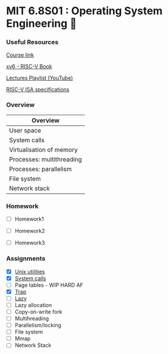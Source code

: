 # MIT 6.8S01 : Operating System Engineering :wrench:

### Useful Resources
[Course link](https://pdos.csail.mit.edu/6.S081/2020/)

[xv6 - RISC-V Book](https://github.com/Lewisjohnward/MIT-6.S081/blob/main/resources/xv6-riscv.pdf)

[Lectures Playlist (YouTube)](https://www.youtube.com/playlist?list=PLTsf9UeqkReZHXWY9yJvTwLJWYYPcKEqK)

[RISC-V ISA specifications](https://riscv.org/technical/specifications/)

### Overview
| Overview |
|----------|
|User space|
|System calls|
|Virtualisation of memory|
|Processes: multithreading|
|Processes: parallelism|
|File system|
|Network stack|



### Homework
- [ ] Homework1
- [ ] Homework2
- [ ] Homework3


### Assignments
- [x] [Unix utilities](https://github.com/Lewisjohnward/MIT-6.S081/tree/main/unix_utils)
- [x] [System calls](https://github.com/Lewisjohnward/MIT-6.S081/tree/main/syscall)
- [ ] Page tables - WIP HARD AF
- [x] [Trap](https://github.com/Lewisjohnward/MIT-6.S081/tree/main/traps)
- [ ] [Lazy]()
- [ ] Lazy allocation
- [ ] Copy-on-write fork
- [ ] Multihreading
- [ ] Parallelism/locking
- [ ] File system
- [ ] Mmap
- [ ] Network Stack
